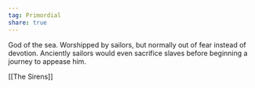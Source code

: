 ```yaml
---
tag: Primordial
share: true  
---
```

God of the sea. Worshipped by sailors, but normally out of fear instead of devotion. Anciently sailors would even sacrifice slaves before beginning a journey to appease him.

[[The Sirens]]